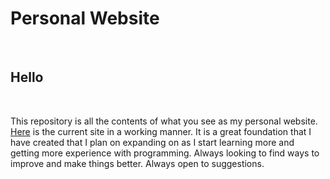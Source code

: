 # Personal Website

<br /> 

## Hello

<br />

This repository is all the contents of what you see as my personal website. [Here](https://aquaman48.github.io/P-Folio/) is the current site in a working manner. It is a great foundation that I have created that I plan on expanding on as I start learning more and getting more experience with programming. Always looking to find ways to improve and make things better. Always open to suggestions. 
